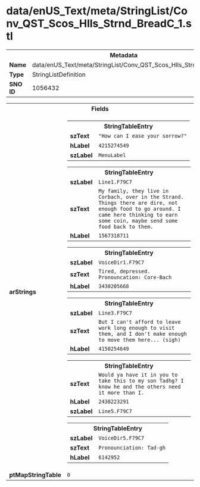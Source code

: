 <h1>data/enUS_Text/meta/StringList/Conv_QST_Scos_Hlls_Strnd_BreadC_1.stl</h1><table><tr><th colspan="100%">Metadata</th></tr><tr><td><b>Name</b></td><td>data/enUS_Text/meta/StringList/Conv_QST_Scos_Hlls_Strnd_BreadC_1.stl</td></tr><tr><td><b>Type</b></td><td>StringListDefinition</td></tr><tr><td><b>SNO ID</b></td><td>1056432</td></tr></table>

<table><tr><th colspan="100%">Fields</th></tr><tr><td><b>arStrings</b></td><td><table><tr><th colspan="100%">StringTableEntry</th></tr><tr><td><b>szText</b></td><td><code>"How can I ease your sorrow?"</code></td></tr><tr><td><b>hLabel</b></td><td><code>4215274549</code></td></tr><tr><td><b>szLabel</b></td><td><code>MenuLabel</code></td></tr></table>


<table><tr><th colspan="100%">StringTableEntry</th></tr><tr><td><b>szLabel</b></td><td><code>Line1.F79C7</code></td></tr><tr><td><b>szText</b></td><td><code>My family, they live in Corbach, over in the Strand. Things there are dire, not enough food to go around. I came here thinking to earn some coin, maybe send some food back to them.</code></td></tr><tr><td><b>hLabel</b></td><td><code>1567318711</code></td></tr></table>


<table><tr><th colspan="100%">StringTableEntry</th></tr><tr><td><b>szLabel</b></td><td><code>VoiceDir1.F79C7</code></td></tr><tr><td><b>szText</b></td><td><code>Tired, depressed. Pronouncation: Core-Bach</code></td></tr><tr><td><b>hLabel</b></td><td><code>3430205668</code></td></tr></table>


<table><tr><th colspan="100%">StringTableEntry</th></tr><tr><td><b>szLabel</b></td><td><code>Line3.F79C7</code></td></tr><tr><td><b>szText</b></td><td><code>But I can't afford to leave work long enough to visit them, and I don't make enough to move them here... (sigh)</code></td></tr><tr><td><b>hLabel</b></td><td><code>4150254649</code></td></tr></table>


<table><tr><th colspan="100%">StringTableEntry</th></tr><tr><td><b>szText</b></td><td><code>Would ya have it in you to take this to my son Tadhg? I know he and the others need it more than I.</code></td></tr><tr><td><b>hLabel</b></td><td><code>2438223291</code></td></tr><tr><td><b>szLabel</b></td><td><code>Line5.F79C7</code></td></tr></table>


<table><tr><th colspan="100%">StringTableEntry</th></tr><tr><td><b>szLabel</b></td><td><code>VoiceDir5.F79C7</code></td></tr><tr><td><b>szText</b></td><td><code>Pronounciation: Tad-gh</code></td></tr><tr><td><b>hLabel</b></td><td><code>6142952</code></td></tr></table>


</td></tr><tr><td><b>ptMapStringTable</b></td><td><code>0</code></td></tr></table>

